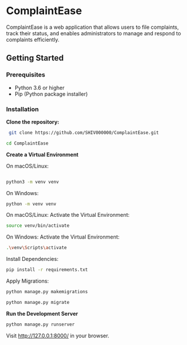 # ComplaintEase

ComplaintEase is a web application that allows users to file complaints, track their status, and enables administrators to manage and respond to complaints efficiently.

## Getting Started

### Prerequisites

- Python 3.6 or higher
- Pip (Python package installer)

### Installation

 **Clone the repository:**

```bash
 git clone https://github.com/SHIV000000/ComplaintEase.git
```
```bash
cd ComplaintEase
 ```
**Create a Virtual Environment**

On macOS/Linux:
   ```bash

   python3 -m venv venv
   ```
 On Windows:
   ```bash
   python -m venv venv
   ```
On macOS/Linux:
Activate the Virtual Environment:
```bash
source venv/bin/activate
 ```
On Windows:
Activate the Virtual Environment:
```bash
.\venv\Scripts\activate
```
Install Dependencies:

```bash
pip install -r requirements.txt
```

Apply Migrations:

```bash
python manage.py makemigrations
```

```bash
python manage.py migrate
```

**Run the Development Server**

```bash
python manage.py runserver
```

Visit http://127.0.0.1:8000/ in your browser.
